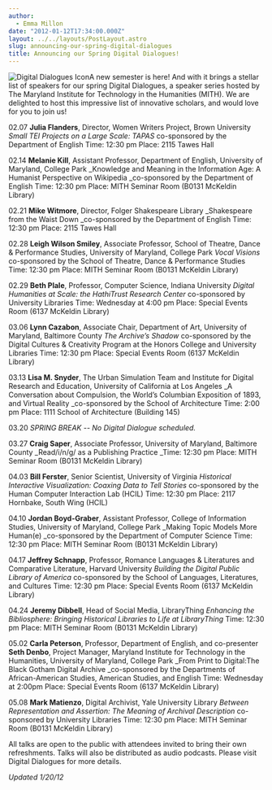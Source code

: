 ```yaml
---
author:
  - Emma Millon
date: "2012-01-12T17:34:00.000Z"
layout: ../../layouts/PostLayout.astro
slug: announcing-our-spring-digital-dialogues
title: Announcing our Spring Digital Dialogues!
---
```


![Digital Dialogues Icon](/assets/images/2014-02-digital_dialogues_icon.jpg)A new semester is here! And with it brings a stellar list of speakers for our spring Digital Dialogues, a speaker series hosted by The Maryland Institute for Technology in the Humanities (MITH). We are delighted to host this impressive list of innovative scholars, and would love for you to join us!

02.07 **Julia Flanders**, Director, Women Writers Project, Brown University _Small TEI Projects on a Large Scale: TAPAS_ co-sponsored by the Department of English Time: 12:30 pm Place: 2115 Tawes Hall

02.14 **Melanie Kill**, Assistant Professor, Department of English, University of Maryland, College Park \_Knowledge and Meaning in the Information Age: A Humanist Perspective on Wikipedia \_co-sponsored by the Department of English Time: 12:30 pm Place: MITH Seminar Room (B0131 McKeldin Library)

02.21 **Mike Witmore**, Director, Folger Shakespeare Library \_Shakespeare from the Waist Down \_co-sponsored by the Department of English Time: 12:30 pm Place: 2115 Tawes Hall

02.28 **Leigh Wilson Smiley**, Associate Professor, School of Theatre, Dance & Performance Studies, University of Maryland, College Park _Vocal Visions_ co-sponsored by the School of Theatre, Dance & Performance Studies Time: 12:30 pm Place: MITH Seminar Room (B0131 McKeldin Library)

02.29 **Beth Plale**, Professor, Computer Science, Indiana University _Digital Humanities at Scale: the HathiTrust Research Center_ co-sponsored by University Libraries Time: Wednesday at 4:00 pm Place: Special Events Room (6137 McKeldin Library)

03.06 **Lynn Cazabon**, Associate Chair, Department of Art, University of Maryland, Baltimore County _The Archive’s Shadow_ co-sponsored by the Digital Cultures & Creativity Program at the Honors College and University Libraries Time: 12:30 pm Place: Special Events Room (6137 McKeldin Library)

03.13 **Lisa M. Snyder**, The Urban Simulation Team and Institute for Digital Research and Education, University of California at Los Angeles \_A Conversation about Compulsion, the World’s Columbian Exposition of 1893, and Virtual Reality \_co-sponsored by the School of Architecture Time: 2:00 pm Place: 1111 School of Architecture (Building 145)

03.20 _SPRING BREAK -- No Digital Dialogue scheduled._

03.27 **Craig Saper**, Associate Professor, University of Maryland, Baltimore County \_Read/i/n/g/ as a Publishing Practice \_Time: 12:30 pm Place: MITH Seminar Room (B0131 McKeldin Library)

04.03 **Bill Ferster**, Senior Scientist, University of Virginia _Historical Interactive Visualization: Coaxing Data to Tell Stories_ co-sponsored by the Human Computer Interaction Lab (HCIL) Time: 12:30 pm Place: 2117 Hornbake, South Wing (HCIL)

04.10 **Jordan Boyd-Graber**, Assistant Professor, College of Information Studies, University of Maryland, College Park \_Making Topic Models More Human(e) \_co-sponsored by the Department of Computer Science Time: 12:30 pm Place: MITH Seminar Room (B0131 McKeldin Library)

04.17 **Jeffrey Schnapp**, Professor, Romance Languages & Literatures and Comparative Literature, Harvard University _Building the Digital Public Library of America_ co-sponsored by the School of Languages, Literatures, and Cultures Time: 12:30 pm Place: Special Events Room (6137 McKeldin Library)

04.24 **Jeremy Dibbell**, Head of Social Media, LibraryThing _Enhancing the Bibliosphere: Bringing Historical Libraries to Life at LibraryThing_ Time: 12:30 pm Place: MITH Seminar Room (B0131 McKeldin Library)

05.02 **Carla Peterson**, Professor, Department of English, and co-presenter **Seth Denbo**, Project Manager, Maryland Institute for Technology in the Humanities, University of Maryland, College Park \_From Print to Digital:The Black Gotham Digital Archive \_co-sponsored by the Departments of African-American Studies, American Studies, and English Time: Wednesday at 2:00pm Place: Special Events Room (6137 McKeldin Library)

05.08 **Mark Matienzo**, Digital Archivist, Yale University Library _Between Representation and Assertion: The Meaning of Archival Description_ co-sponsored by University Libraries Time: 12:30 pm Place: MITH Seminar Room (B0131 McKeldin Library)

All talks are open to the public with attendees invited to bring their own refreshments. Talks will also be distributed as audio podcasts. Please visit Digital Dialogues for more details.

_Updated 1/20/12_
